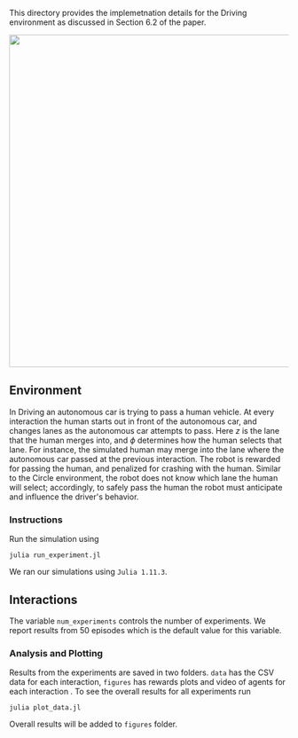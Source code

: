 This directory provides the implemetnation details for the Driving environment as discussed in Section $6.2$ of the paper.

<div style="display: flex; justify-content: center; align-items: center;">
  <img src="https://github.com/user-attachments/assets/da19c46d-0893-4d1d-ba8d-1e3a509ad744" style="width: 600px; height: auto; margin: 0 10px;">
</div>

## Environment
In Driving an autonomous car is trying to pass a human vehicle. At every interaction the human starts out in front of the autonomous car, and changes lanes as the autonomous car attempts to pass. Here $z$ is the lane that the human merges into, and $\phi$ determines how the human selects that lane. For instance, the simulated human may merge into the lane where the autonomous car passed at the previous interaction.
The robot is rewarded for passing the human, and penalized for crashing with the human.
Similar to the Circle environment, the robot does not know which lane the human will select; accordingly, to safely pass the human the robot must anticipate and influence the driver's behavior.

### Instructions
Run the simulation using 

```
julia run_experiment.jl
```

We ran our simulations using `Julia 1.11.3`.

## Interactions
The variable `num_experiments` controls the number of experiments. We report results from $50$ episodes which is the default value for this variable.

### Analysis and Plotting
Results from the experiments are saved in two folders. `data` has the CSV data for each interaction, `figures` has rewards plots and video of agents for each interaction . To see the overall results for all experiments run

```
julia plot_data.jl
```
Overall results will be added to `figures` folder.
